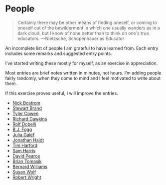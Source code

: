 # People
> Certainly there may be other means of finding oneself, or coming to oneself out of the bewilderment in which one usually wanders as in a dark cloud, but I know of none better than to think on one's true educators.
> —Nietzsche, Schopenhauer as Educator

An incomplete list of people I am grateful to have learned from. Each entry includes some remarks and suggested entry points.

I’ve started writing these mostly for myself, as an exercise in appreciation.

Most entries are brief notes written in minutes, not hours. I’m adding people fairly randomly, when they come to mind and I feel motivated to write about them.

If this exercise proves useful, I will improve the entries. 

<!-- You can see the changelog here, and get less than monthly updates by subscribing here. @TODO -->

* [Nick Bostrom](/people/nick-bostrom.md) 
* [Stewart Brand](/people/stewart-brand.md)
* [Tyler Cowen](/people/tyler-cowen.md)
* [Richard Dawkins](/people/richard-dawkins.md)
* [Rolf Dobelli](/people/rolf-dobelli.md)
* [B.J. Fogg](/people/b-j--fogg.md)
* [Julia Galef](/people/julia-galef.md)
* [Jonathan Haidt](/people/jonathan-haidt.md)
* [Tim Harford](/people/tim-harford.md)
* [Sam Harris](/people/sam-harris.md)
* [David Pearce](/people/david-pearce.md)
* [Brian Tomasik](/people/brian-tomasik.md)
* [Bernard Williams](/people/bernard-williams.md)
* [Susan Wolf](/people/susan-wolf.md)
* [Robert Wright](/people/robert-wright.md)






<!-- #web/people -->

<!-- {BearID:people.md} -->
